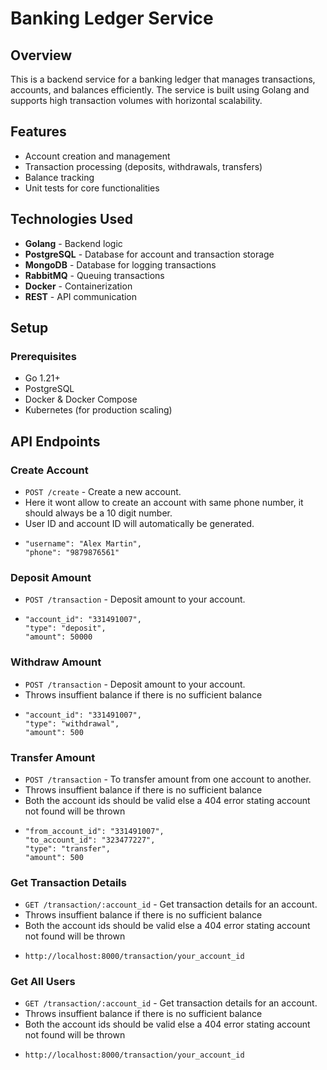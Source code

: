 # Banking Ledger Service

## Overview
This is a backend service for a banking ledger that manages transactions, accounts, and balances efficiently. The service is built using Golang and supports high transaction volumes with horizontal scalability.

## Features
- Account creation and management
- Transaction processing (deposits, withdrawals, transfers)
- Balance tracking
- Unit tests for core functionalities

## Technologies Used
- **Golang** - Backend logic
- **PostgreSQL** - Database for account and transaction storage
- **MongoDB** - Database for logging transactions
- **RabbitMQ** - Queuing transactions
- **Docker** - Containerization
- **REST** - API communication

## Setup

### Prerequisites
- Go 1.21+
- PostgreSQL
- Docker & Docker Compose
- Kubernetes (for production scaling)

## API Endpoints

### Create Account
- `POST /create` - Create a new account.
- Here it wont allow to create an account with same phone number, it should always be a 10 digit number.
- User ID and account ID will automatically be generated.
- ```{
  "username": "Alex Martin",
  "phone": "9879876561"
### Deposit Amount
- `POST /transaction` - Deposit amount to your account.
- ```
  "account_id": "331491007",
  "type": "deposit",
  "amount": 50000
### Withdraw Amount
- `POST /transaction` - Deposit amount to your account.
- Throws insuffient balance if there is no sufficient balance
- ```
  "account_id": "331491007",
  "type": "withdrawal",
  "amount": 500
### Transfer Amount
- `POST /transaction` - To transfer amount from one account to another.
- Throws insuffient balance if there is no sufficient balance
- Both the account ids should be valid else a 404 error stating account not found will be thrown
- ```
  "from_account_id": "331491007",
  "to_account_id": "323477227",
  "type": "transfer",
  "amount": 500
### Get Transaction Details
- `GET /transaction/:account_id` - Get transaction details for an account.
- Throws insuffient balance if there is no sufficient balance
- Both the account ids should be valid else a 404 error stating account not found will be thrown
- ```
  http://localhost:8000/transaction/your_account_id
### Get All Users
- `GET /transaction/:account_id` - Get transaction details for an account.
- Throws insuffient balance if there is no sufficient balance
- Both the account ids should be valid else a 404 error stating account not found will be thrown
- ```
  http://localhost:8000/transaction/your_account_id